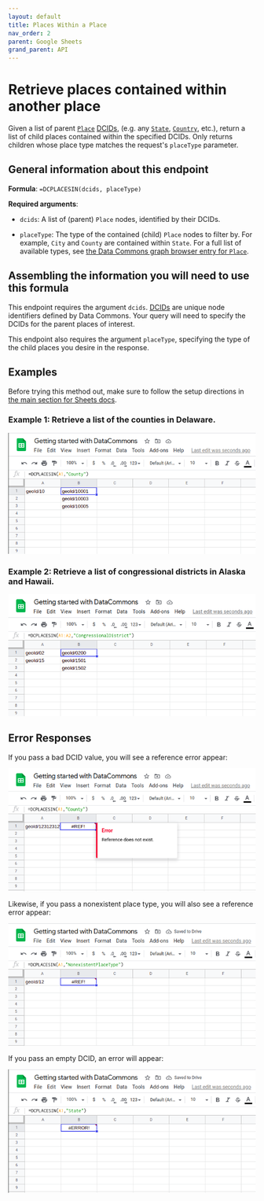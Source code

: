 ```yaml
---
layout: default
title: Places Within a Place
nav_order: 2
parent: Google Sheets
grand_parent: API
---
```


# Retrieve places contained within another place

Given a list of parent [`Place`](https://datacommons.org/browser/Place) [DCIDs](/glossary.html),
(e.g. any [`State`](https://datacommons.org/browser/State), [`Country`](https://datacommons.org/browser/Country), etc.), return a list of child places
contained within the specified DCIDs. Only returns children whose place type matches
the request's `placeType` parameter.

## General information about this endpoint

**Formula**: `=DCPLACESIN(dcids, placeType)`

**Required arguments**:

*   `dcids`: A list of (parent) `Place` nodes, identified by their DCIDs.

*   `placeType`: The type of the contained (child) `Place` nodes to filter by. For example, `City` and `County` are contained within `State`. For a
    full list of available types, see [the Data Commons graph browser entry for `Place`](https://datacommons.org/browser/Place).


## Assembling the information you will need to use this formula

This endpoint requires the argument `dcids`. [DCIDs](/glossary.html) are unique node identifiers defined by Data Commons. Your query will need to specify the DCIDs for the parent places of interest.

This endpoint also requires the argument `placeType`, specifying the type of the child places you desire in the response.

## Examples

Before trying this method out, make sure to follow the setup directions in [the main section for Sheets docs](/api/sheets/index.html).

### Example 1: Retrieve a list of the counties in Delaware.

![](/assets/images/sheets/sheets_places_in_counties_in_delaware.png)

### Example 2: Retrieve a list of congressional districts in Alaska and Hawaii.

![](/assets/images/sheets/sheets_places_in_congressional_districts_ak_hi.png)

## Error Responses

If you pass a bad DCID value, you will see a reference error appear:

![](/assets/images/sheets/sheets_places_in_bad_dcid.png)

Likewise, if you pass a nonexistent place type, you will also see a reference error appear:

![](/assets/images/sheets/sheets_places_in_bad_place_type.png)

If you pass an empty DCID, an error will appear:

![](/assets/images/sheets/sheets_places_in_empty_cell.png)
